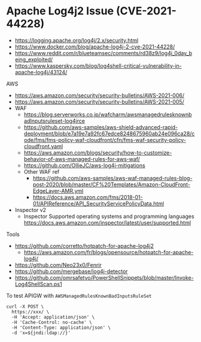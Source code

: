 # Apache Log4j2 Issue (CVE-2021-44228)

- https://logging.apache.org/log4j/2.x/security.html
- https://www.docker.com/blog/apache-log4j-2-cve-2021-44228/
- https://www.reddit.com/r/blueteamsec/comments/rd38z9/log4j_0day_being_exploited/
- https://www.kaspersky.com/blog/log4shell-critical-vulnerability-in-apache-log4j/43124/

AWS
- https://aws.amazon.com/security/security-bulletins/AWS-2021-006/
- https://aws.amazon.com/security/security-bulletins/AWS-2021-005/
- WAF
  - https://blog.serverworks.co.jp/wafcharm/awsmanagedrulesknownbadInputsruleset-log4jrce
  - https://github.com/aws-samples/aws-shield-advanced-rapid-deployment/blob/e7a19e7a92fc67edce8248675960ab24e096ca28/code/fms/fms-policy-waf-cloudfront/cfn/fms-waf-security-policy-cloudfront.yaml
  - https://aws.amazon.com/blogs/security/how-to-customize-behavior-of-aws-managed-rules-for-aws-waf/
  - https://github.com/OllieJC/aws-log4j-mitigations
  - Other WAF ref 
      - https://github.com/aws-samples/aws-waf-managed-rules-blog-post-2020/blob/master/CF%20Templates/Amazon-CloudFront-EdgeLayer-AMR.yml
      - https://docs.aws.amazon.com/fms/2018-01-01/APIReference/API_SecurityServicePolicyData.html 
- Inspector v2
  - Inspector Supported operating systems and programming languages https://docs.aws.amazon.com/inspector/latest/user/supported.html

Tools
- https://github.com/corretto/hotpatch-for-apache-log4j2
  - https://aws.amazon.com/fr/blogs/opensource/hotpatch-for-apache-log4j/ 
- https://github.com/Neo23x0/Fenrir
- https://github.com/mergebase/log4j-detector
- https://github.com/omrsafetyo/PowerShellSnippets/blob/master/Invoke-Log4ShellScan.ps1

To test APIGW with `AWSManagedRulesKnownBadInputsRuleSet`
```
curl -X POST \
  https://xxx/ \
  -H 'Accept: application/json' \
  -H 'Cache-Control: no-cache' \
  -H 'Content-Type: application/json' \
  -d 'x=${jndi:ldap://}'
```
